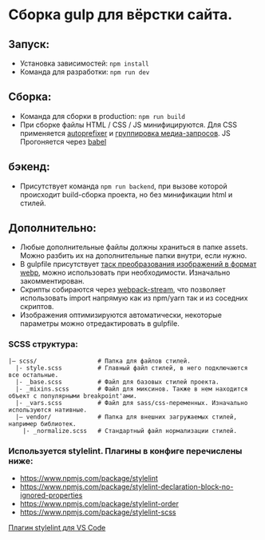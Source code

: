 # Сборка gulp для вёрстки сайта.

## Запуск:
- Установка зависимостей: `npm install`
- Команда для разработки: `npm run dev`

## Сборка:
- Команда для сборки в production: `npm run build`
- При сборке файлы HTML / CSS / JS минифицируются.
  Для CSS применяется [autoprefixer](https://www.npmjs.com/package/autoprefixer) и [группировка медиа-запросов](https://www.npmjs.com/package/gulp-group-css-media-queries). 
  JS Прогоняется через [babel](https://babeljs.io/)

## бэкенд:
- Присутствует команда `npm run backend`, при вызове которой происходит build-сборка проекта, но без минификации html и стилей.

## Дополнительно:
- Любые дополнительные файлы должны храниться в папке assets. Можно разбить их на дополнительные папки внутри, если нужно.
- В gulpfile присутствует [таск преобразования изображений в формат webp](https://www.npmjs.com/package/gulp-webp?activeTab=readme), можно использовать при необходимости. Изначально закомментирован.
- Скрипты собираются через [webpack-stream](https://www.npmjs.com/package/webpack-stream), что позволяет использовать import напрямую как из npm/yarn так и из соседних скриптов.
- Изображения оптимизируются автоматически, некоторые параметры можно отредактировать в gulpfile.

### SCSS структура:

    |— scss/                 # Папка для файлов стилей.
      |- style.scss          # Главный файл стилей, в него подключаются все остальные.
      |- _base.scss          # Файл для базовых стилей проекта.
      |- _mixins.scss        # Файл для миксинов. Также в нем находится объект с популярными breakpoint'ами.
      |- _vars.scss          # Файл для sass/css-переменных. Изначально используются нативные.
      |— vendor/             # Папка для внешних загружаемых стилей, например библиотек.
        |- _normalize.scss   # Стандартный файл нормализации стилей.

### Используется stylelint. Плагины в конфиге перечислены ниже:
* https://www.npmjs.com/package/stylelint
* https://www.npmjs.com/package/stylelint-declaration-block-no-ignored-properties
* https://www.npmjs.com/package/stylelint-order
* https://www.npmjs.com/package/stylelint-scss

[Плагин stylelint для VS Code](https://marketplace.visualstudio.com/items?itemName=stylelint.vscode-stylelint)
